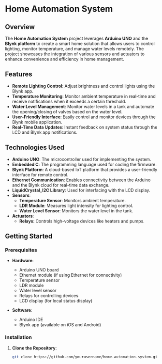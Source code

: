 
# Home Automation System

## Overview
The **Home Automation System** project leverages **Arduino UNO** and the **Blynk platform** to create a smart home solution that allows users to control lighting, monitor temperature, and manage water levels remotely. The project showcases the integration of various sensors and actuators to enhance convenience and efficiency in home management.

## Features
- **Remote Lighting Control**: Adjust brightness and control lights using the Blynk app.
- **Temperature Monitoring**: Monitor ambient temperature in real-time and receive notifications when it exceeds a certain threshold.
- **Water Level Management**: Monitor water levels in a tank and automate the opening/closing of valves based on the water level.
- **User-Friendly Interface**: Easily control and monitor devices through the Blynk mobile application.
- **Real-Time Data Updates**: Instant feedback on system status through the LCD and Blynk app notifications.

## Technologies Used
- **Arduino UNO**: The microcontroller used for implementing the system.
- **Embedded C**: The programming language used for coding the firmware.
- **Blynk Platform**: A cloud-based IoT platform that provides a user-friendly interface for remote control.
- **Ethernet Communication**: Enables connectivity between the Arduino and the Blynk cloud for real-time data exchange.
- **LiquidCrystal_I2C Library**: Used for interfacing with the LCD display.
- **Sensors**:
  - **Temperature Sensor**: Monitors ambient temperature.
  - **LDR Module**: Measures light intensity for lighting control.
  - **Water Level Sensor**: Monitors the water level in the tank.
- **Actuators**:
  - **Relays**: Controls high-voltage devices like heaters and pumps.

## Getting Started

### Prerequisites
- **Hardware**:
  - Arduino UNO board
  - Ethernet module (if using Ethernet for connectivity)
  - Temperature sensor
  - LDR module
  - Water level sensor
  - Relays for controlling devices
  - LCD display (for local status display)

- **Software**:
  - Arduino IDE
  - Blynk app (available on iOS and Android)

### Installation
1. **Clone the Repository**:
   ```bash
   git clone https://github.com/yourusername/home-automation-system.git

